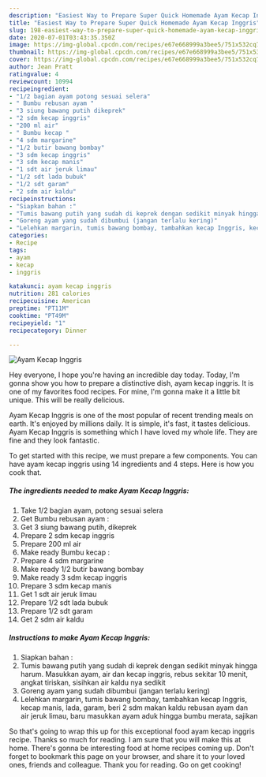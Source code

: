 ```yaml
---
description: "Easiest Way to Prepare Super Quick Homemade Ayam Kecap Inggris"
title: "Easiest Way to Prepare Super Quick Homemade Ayam Kecap Inggris"
slug: 198-easiest-way-to-prepare-super-quick-homemade-ayam-kecap-inggris
date: 2020-07-01T03:43:35.350Z
image: https://img-global.cpcdn.com/recipes/e67e668999a3bee5/751x532cq70/ayam-kecap-inggris-foto-resep-utama.jpg
thumbnail: https://img-global.cpcdn.com/recipes/e67e668999a3bee5/751x532cq70/ayam-kecap-inggris-foto-resep-utama.jpg
cover: https://img-global.cpcdn.com/recipes/e67e668999a3bee5/751x532cq70/ayam-kecap-inggris-foto-resep-utama.jpg
author: Jean Pratt
ratingvalue: 4
reviewcount: 10994
recipeingredient:
- "1/2 bagian ayam potong sesuai selera"
- " Bumbu rebusan ayam "
- "3 siung bawang putih dikeprek"
- "2 sdm kecap inggris"
- "200 ml air"
- " Bumbu kecap "
- "4 sdm margarine"
- "1/2 butir bawang bombay"
- "3 sdm kecap inggris"
- "3 sdm kecap manis"
- "1 sdt air jeruk limau"
- "1/2 sdt lada bubuk"
- "1/2 sdt garam"
- "2 sdm air kaldu"
recipeinstructions:
- "Siapkan bahan :"
- "Tumis bawang putih yang sudah di keprek dengan sedikit minyak hingga harum. Masukkan ayam, air dan kecap inggris, rebus sekitar 10 menit, angkat tiriskan, sisihkan air kaldu nya sedikit"
- "Goreng ayam yang sudah dibumbui (jangan terlalu kering)"
- "Lelehkan margarin, tumis bawang bombay, tambahkan kecap Inggris, kecap manis, lada, garam, beri 2 sdm makan kaldu rebusan ayam dan air jeruk limau, baru masukkan ayam aduk hingga bumbu merata, sajikan"
categories:
- Recipe
tags:
- ayam
- kecap
- inggris

katakunci: ayam kecap inggris 
nutrition: 281 calories
recipecuisine: American
preptime: "PT11M"
cooktime: "PT49M"
recipeyield: "1"
recipecategory: Dinner

---
```



![Ayam Kecap Inggris](https://img-global.cpcdn.com/recipes/e67e668999a3bee5/751x532cq70/ayam-kecap-inggris-foto-resep-utama.jpg)

Hey everyone, I hope you're having an incredible day today. Today, I'm gonna show you how to prepare a distinctive dish, ayam kecap inggris. It is one of my favorites food recipes. For mine, I'm gonna make it a little bit unique. This will be really delicious.



Ayam Kecap Inggris is one of the most popular of recent trending meals on earth. It's enjoyed by millions daily. It is simple, it's fast, it tastes delicious. Ayam Kecap Inggris is something which I have loved my whole life. They are fine and they look fantastic.


To get started with this recipe, we must prepare a few components. You can have ayam kecap inggris using 14 ingredients and 4 steps. Here is how you cook that.

<!--inarticleads1-->

##### The ingredients needed to make Ayam Kecap Inggris:

1. Take 1/2 bagian ayam, potong sesuai selera
1. Get  Bumbu rebusan ayam :
1. Get 3 siung bawang putih, dikeprek
1. Prepare 2 sdm kecap inggris
1. Prepare 200 ml air
1. Make ready  Bumbu kecap :
1. Prepare 4 sdm margarine
1. Make ready 1/2 butir bawang bombay
1. Make ready 3 sdm kecap inggris
1. Prepare 3 sdm kecap manis
1. Get 1 sdt air jeruk limau
1. Prepare 1/2 sdt lada bubuk
1. Prepare 1/2 sdt garam
1. Get 2 sdm air kaldu




<!--inarticleads2-->

##### Instructions to make Ayam Kecap Inggris:

1. Siapkan bahan :
1. Tumis bawang putih yang sudah di keprek dengan sedikit minyak hingga harum. Masukkan ayam, air dan kecap inggris, rebus sekitar 10 menit, angkat tiriskan, sisihkan air kaldu nya sedikit
1. Goreng ayam yang sudah dibumbui (jangan terlalu kering)
1. Lelehkan margarin, tumis bawang bombay, tambahkan kecap Inggris, kecap manis, lada, garam, beri 2 sdm makan kaldu rebusan ayam dan air jeruk limau, baru masukkan ayam aduk hingga bumbu merata, sajikan




So that's going to wrap this up for this exceptional food ayam kecap inggris recipe. Thanks so much for reading. I am sure that you will make this at home. There's gonna be interesting food at home recipes coming up. Don't forget to bookmark this page on your browser, and share it to your loved ones, friends and colleague. Thank you for reading. Go on get cooking!
